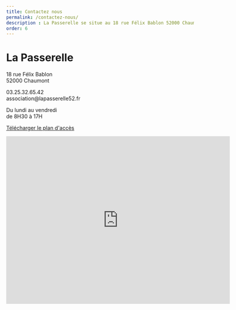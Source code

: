 ```yaml
---
title: Contactez nous
permalink: /contactez-nous/
description : La Passerelle se situe au 18 rue Félix Bablon 52000 Chaumont. Elle est ouvert du lundi au vendredi de 8H30 à 17H.
order: 6
---
```


<div class="rounded-1 shadow bg-secondary">
<div class="row row-cols-2">
<div class="col-6 p-5">
<h1 class="fw-bold text-white">La Passerelle</h1>
<p class="fs-3">18 rue Félix Bablon<br>
52000 Chaumont<br>
</p>
<p class="fs-3">03.25.32.65.42<br>
association@lapasserelle52.fr<br>
</p>
<p class="fs-3">Du lundi au vendredi<br>
de 8H30 à 17H<br>
</p>
<p class="fs-3"><a href="{{ "/doc/plan.pdf" | relative_url }}" class="btn btn-info btn-md px-4 me-sm-3 fw-bold">Télécharger le plan d'accès</a></p>
</div>
<div class="col-6 p-3">
<iframe src="https://www.google.com/maps/embed?pb=!1m18!1m12!1m3!1d2054.1490774377708!2d5.135778579426934!3d48.10996600064657!2m3!1f0!2f0!3f0!3m2!1i1024!2i768!4f13.1!3m3!1m2!1s0x47ece56e775886c3%3A0x9172734535339fb1!2sLa%20Passerelle%20Accueil%20de%20Jour!5e0!3m2!1sen!2sfr!4v1714397011659!5m2!1sen!2sfr" width="600" height="450" style="border:0;" allowfullscreen="" loading="lazy" referrerpolicy="no-referrer-when-downgrade"></iframe>
</div>
</div>
</div>
